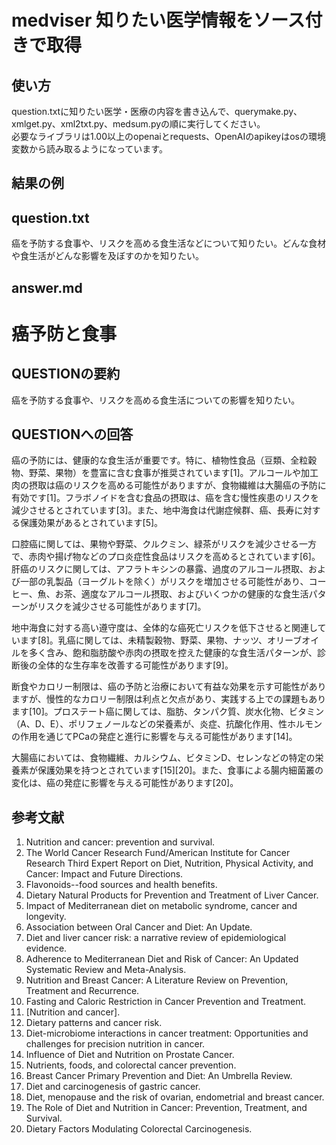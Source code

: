 # medviser 知りたい医学情報をソース付きで取得
## 使い方
question.txtに知りたい医学・医療の内容を書き込んで、querymake.py、xmlget.py、xml2txt.py、medsum.pyの順に実行してください。  
必要なライブラリは1.00以上のopenaiとrequests、OpenAIのapikeyはosの環境変数から読み取るようになっています。  
## 結果の例
## question.txt
癌を予防する食事や、リスクを高める食生活などについて知りたい。どんな食材や食生活がどんな影響を及ぼすのかを知りたい。
## answer.md
# 癌予防と食事
## QUESTIONの要約
癌を予防する食事や、リスクを高める食生活についての影響を知りたい。

## QUESTIONへの回答
癌の予防には、健康的な食生活が重要です。特に、植物性食品（豆類、全粒穀物、野菜、果物）を豊富に含む食事が推奨されています[1]。アルコールや加工肉の摂取は癌のリスクを高める可能性がありますが、食物繊維は大腸癌の予防に有効です[1]。フラボノイドを含む食品の摂取は、癌を含む慢性疾患のリスクを減少させるとされています[3]。また、地中海食は代謝症候群、癌、長寿に対する保護効果があるとされています[5]。

口腔癌に関しては、果物や野菜、クルクミン、緑茶がリスクを減少させる一方で、赤肉や揚げ物などのプロ炎症性食品はリスクを高めるとされています[6]。肝癌のリスクに関しては、アフラトキシンの暴露、過度のアルコール摂取、および一部の乳製品（ヨーグルトを除く）がリスクを増加させる可能性があり、コーヒー、魚、お茶、適度なアルコール摂取、およびいくつかの健康的な食生活パターンがリスクを減少させる可能性があります[7]。

地中海食に対する高い遵守度は、全体的な癌死亡リスクを低下させると関連しています[8]。乳癌に関しては、未精製穀物、野菜、果物、ナッツ、オリーブオイルを多く含み、飽和脂肪酸や赤肉の摂取を控えた健康的な食生活パターンが、診断後の全体的な生存率を改善する可能性があります[9]。

断食やカロリー制限は、癌の予防と治療において有益な効果を示す可能性がありますが、慢性的なカロリー制限は利点と欠点があり、実践する上での課題もあります[10]。プロステート癌に関しては、脂肪、タンパク質、炭水化物、ビタミン（A、D、E）、ポリフェノールなどの栄養素が、炎症、抗酸化作用、性ホルモンの作用を通じてPCaの発症と進行に影響を与える可能性があります[14]。

大腸癌においては、食物繊維、カルシウム、ビタミンD、セレンなどの特定の栄養素が保護効果を持つとされています[15][20]。また、食事による腸内細菌叢の変化は、癌の発症に影響を与える可能性があります[20]。

## 参考文献
1. Nutrition and cancer: prevention and survival.
2. The World Cancer Research Fund/American Institute for Cancer Research Third Expert Report on Diet, Nutrition, Physical Activity, and Cancer: Impact and Future Directions.
3. Flavonoids--food sources and health benefits.
4. Dietary Natural Products for Prevention and Treatment of Liver Cancer.
5. Impact of Mediterranean diet on metabolic syndrome, cancer and longevity.
6. Association between Oral Cancer and Diet: An Update.
7. Diet and liver cancer risk: a narrative review of epidemiological evidence.
8. Adherence to Mediterranean Diet and Risk of Cancer: An Updated Systematic Review and Meta-Analysis.
9. Nutrition and Breast Cancer: A Literature Review on Prevention, Treatment and Recurrence.
10. Fasting and Caloric Restriction in Cancer Prevention and Treatment.
11. [Nutrition and cancer].
12. Dietary patterns and cancer risk.
13. Diet-microbiome interactions in cancer treatment: Opportunities and challenges for precision nutrition in cancer.
14. Influence of Diet and Nutrition on Prostate Cancer.
15. Nutrients, foods, and colorectal cancer prevention.
16. Breast Cancer Primary Prevention and Diet: An Umbrella Review.
17. Diet and carcinogenesis of gastric cancer.
18. Diet, menopause and the risk of ovarian, endometrial and breast cancer.
19. The Role of Diet and Nutrition in Cancer: Prevention, Treatment, and Survival.
20. Dietary Factors Modulating Colorectal Carcinogenesis.
